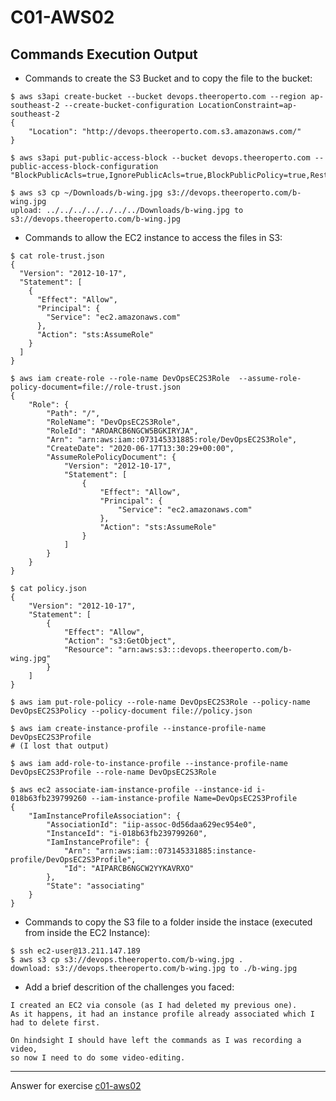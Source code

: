 # C01-AWS02

## Commands Execution Output

- Commands to create the S3 Bucket and to copy the file to the bucket:
```
$ aws s3api create-bucket --bucket devops.theeroperto.com --region ap-southeast-2 --create-bucket-configuration LocationConstraint=ap-southeast-2
{
    "Location": "http://devops.theeroperto.com.s3.amazonaws.com/"
}

$ aws s3api put-public-access-block --bucket devops.theeroperto.com --public-access-block-configuration "BlockPublicAcls=true,IgnorePublicAcls=true,BlockPublicPolicy=true,RestrictPublicBuckets=true"

$ aws s3 cp ~/Downloads/b-wing.jpg s3://devops.theeroperto.com/b-wing.jpg
upload: ../../../../../../../Downloads/b-wing.jpg to s3://devops.theeroperto.com/b-wing.jpg
```

- Commands to allow the EC2 instance to access the files in S3:
```
$ cat role-trust.json
{
  "Version": "2012-10-17",
  "Statement": [
    {
      "Effect": "Allow",
      "Principal": {
        "Service": "ec2.amazonaws.com"
      },
      "Action": "sts:AssumeRole"
    }
  ]
}

$ aws iam create-role --role-name DevOpsEC2S3Role  --assume-role-policy-document=file://role-trust.json
{
    "Role": {
        "Path": "/",
        "RoleName": "DevOpsEC2S3Role",
        "RoleId": "AROARCB6NGCW5BGKIRYJA",
        "Arn": "arn:aws:iam::073145331885:role/DevOpsEC2S3Role",
        "CreateDate": "2020-06-17T13:30:29+00:00",
        "AssumeRolePolicyDocument": {
            "Version": "2012-10-17",
            "Statement": [
                {
                    "Effect": "Allow",
                    "Principal": {
                        "Service": "ec2.amazonaws.com"
                    },
                    "Action": "sts:AssumeRole"
                }
            ]
        }
    }
}

$ cat policy.json
{
    "Version": "2012-10-17",
    "Statement": [
        {
            "Effect": "Allow",
            "Action": "s3:GetObject",
            "Resource": "arn:aws:s3:::devops.theeroperto.com/b-wing.jpg"
        }
    ]
}

$ aws iam put-role-policy --role-name DevOpsEC2S3Role --policy-name DevOpsEC2S3Policy --policy-document file://policy.json

$ aws iam create-instance-profile --instance-profile-name DevOpsEC2S3Profile
# (I lost that output)

$ aws iam add-role-to-instance-profile --instance-profile-name DevOpsEC2S3Profile --role-name DevOpsEC2S3Role

$ aws ec2 associate-iam-instance-profile --instance-id i-018b63fb239799260 --iam-instance-profile Name=DevOpsEC2S3Profile
{
    "IamInstanceProfileAssociation": {
        "AssociationId": "iip-assoc-0d56daa629ec954e0",
        "InstanceId": "i-018b63fb239799260",
        "IamInstanceProfile": {
            "Arn": "arn:aws:iam::073145331885:instance-profile/DevOpsEC2S3Profile",
            "Id": "AIPARCB6NGCW2YYKAVRXO"
        },
        "State": "associating"
    }
}
```

- Commands to copy the S3 file to a folder inside the instace (executed from inside the EC2 Instance):
```
$ ssh ec2-user@13.211.147.189
$ aws s3 cp s3://devops.theeroperto.com/b-wing.jpg .
download: s3://devops.theeroperto.com/b-wing.jpg to ./b-wing.jpg
```

- Add a brief descrition of the challenges you faced:
```
I created an EC2 via console (as I had deleted my previous one).
As it happens, it had an instance profile already associated which I had to delete first.

On hindsight I should have left the commands as I was recording a video,
so now I need to do some video-editing.
```

<!-- Don't change anything below this point-->
<!-- Before commiting, remove both commented lines--> 
***
Answer for exercise [c01-aws02](https://github.com/devopsacademyau/academy/blob/635775538e8ad7793b305f48064b09e23c626fb7/classes/01class/exercises/c01-aws02/README.md)
